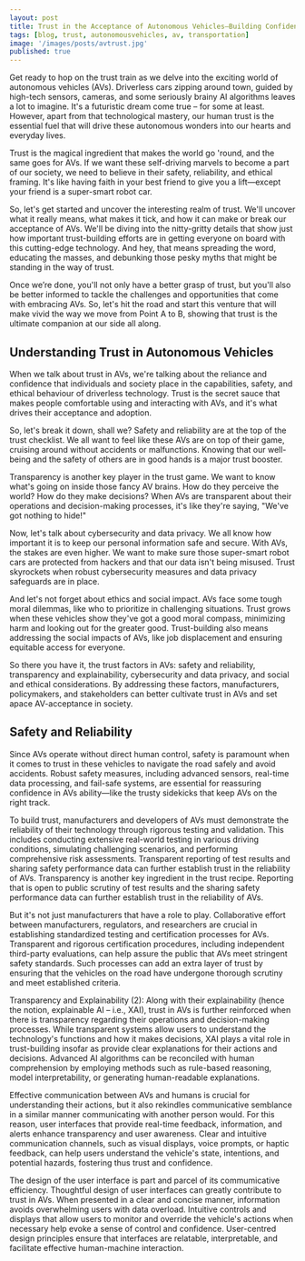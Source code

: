```yaml
---
layout: post
title: Trust in the Acceptance of Autonomous Vehicles—Building Confidence in Driverless Technology
tags: [blog, trust, autonomousvehicles, av, transportation]
image: '/images/posts/avtrust.jpg'
published: true
---
```

Get ready to hop on the trust train as we delve into the exciting world of autonomous vehicles (AVs). Driverless cars zipping around town, guided by high-tech sensors, cameras, and some seriously brainy AI algorithms leaves a lot to imagine. It's a futuristic dream come true – for some at least. However, apart from that technological mastery, our human trust is the essential fuel that will drive these autonomous wonders into our hearts and everyday lives.

Trust is the magical ingredient that makes the world go 'round, and the same goes for AVs. If we want these self-driving marvels to become a part of our society, we need to believe in their safety, reliability, and ethical framing. It's like having faith in your best friend to give you a lift—except your friend is a super-smart robot car.

So, let's get started and uncover the interesting realm of trust. We'll uncover what it really means, what makes it tick, and how it can make or break our acceptance of AVs. We'll be diving into the nitty-gritty details that show just how important trust-building efforts are in getting everyone on board with this cutting-edge technology. And hey, that means spreading the word, educating the masses, and debunking those pesky myths that might be standing in the way of trust.

Once we’re done, you'll not only have a better grasp of trust, but you'll also be better informed to tackle the challenges and opportunities that come with embracing AVs. So, let's hit the road and start this venture that will make vivid the way we move from Point A to B, showing that trust is the ultimate companion at our side all along.

## Understanding Trust in Autonomous Vehicles
When we talk about trust in AVs, we're talking about the reliance and confidence that individuals and society place in the capabilities, safety, and ethical behaviour of driverless technology. Trust is the secret sauce that makes people comfortable using and interacting with AVs, and it's what drives their acceptance and adoption.

So, let's break it down, shall we? Safety and reliability are at the top of the trust checklist. We all want to feel like these AVs are on top of their game, cruising around without accidents or malfunctions. Knowing that our well-being and the safety of others are in good hands is a major trust booster.

Transparency is another key player in the trust game. We want to know what's going on inside those fancy AV brains. How do they perceive the world? How do they make decisions? When AVs are transparent about their operations and decision-making processes, it's like they're saying, "We've got nothing to hide!"

Now, let's talk about cybersecurity and data privacy. We all know how important it is to keep our personal information safe and secure. With AVs, the stakes are even higher. We want to make sure those super-smart robot cars are protected from hackers and that our data isn't being misused. Trust skyrockets when robust cybersecurity measures and data privacy safeguards are in place.

And let's not forget about ethics and social impact. AVs face some tough moral dilemmas, like who to prioritize in challenging situations. Trust grows when these vehicles show they've got a good moral compass, minimizing harm and looking out for the greater good. Trust-building also means addressing the social impacts of AVs, like job displacement and ensuring equitable access for everyone.

So there you have it, the trust factors in AVs: safety and reliability, transparency and explainability, cybersecurity and data privacy, and social and ethical considerations. By addressing these factors, manufacturers, policymakers, and stakeholders can better cultivate trust in AVs and set apace AV-acceptance in society. 

## Safety and Reliability
Since AVs operate without direct human control, safety is paramount when it comes to trust in these vehicles to navigate the road safely and avoid accidents. Robust safety measures, including advanced sensors, real-time data processing, and fail-safe systems, are essential for reassuring confidence in AVs ability—like the trusty sidekicks that keep AVs on the right track.

To build trust, manufacturers and developers of AVs must demonstrate the reliability of their technology through rigorous testing and validation. This includes conducting extensive real-world testing in various driving conditions, simulating challenging scenarios, and performing comprehensive risk assessments. Transparent reporting of test results and sharing safety performance data can further establish trust in the reliability of AVs. Transparency is another key ingredient in the trust recipe. Reporting that is open to public scrutiny of test results and the sharing safety performance data can further establish trust in the reliability of AVs.

But it's not just manufacturers that have a role to play. Collaborative effort between manufacturers, regulators, and researchers are crucial in establishing standardized testing and certification processes for AVs. Transparent and rigorous certification procedures, including independent third-party evaluations, can help assure the public that AVs meet stringent safety standards. Such processes can add an extra layer of trust by ensuring that the vehicles on the road have undergone thorough scrutiny and meet established criteria.

Transparency and Explainability (2):
Along with their explainability (hence the notion, explainable AI – i.e., XAI), trust in AVs is further reinforced when there is transparency regarding their operations and decision-making processes. While transparent systems allow users to understand the technology's functions and how it makes decisions, XAI plays a vital role in trust-building insofar as provide clear explanations for their actions and decisions. Advanced AI algorithms can be reconciled with human comprehension by employing methods such as rule-based reasoning, model interpretability, or generating human-readable explanations.

Effective communication between AVs and humans is crucial for understanding their actions, but it also rekindles communicative semblance in a similar manner communicating with another person would. For this reason, user interfaces that provide real-time feedback, information, and alerts enhance transparency and user awareness. Clear and intuitive communication channels, such as visual displays, voice prompts, or haptic feedback, can help users understand the vehicle's state, intentions, and potential hazards, fostering thus trust and confidence.

The design of the user interface is part and parcel of its commumicative efficiency. Thoughtful design of user interfaces can greatly contribute to trust in AVs. When presented in a clear and concise manner, information avoids overwhelming users with data overload. Intuitive controls and displays that allow users to monitor and override the vehicle's actions when necessary help evoke a sense of control and confidence. User-centred design principles ensure that interfaces are relatable, interpretable, and facilitate effective human-machine interaction.
